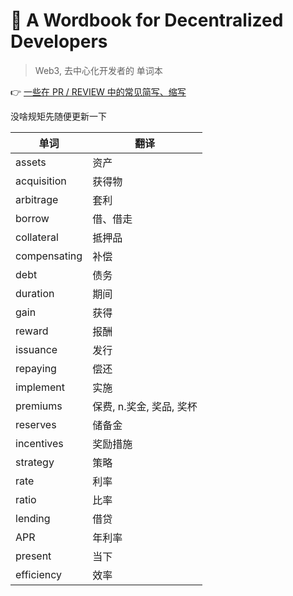 # 📒 A Wordbook for Decentralized Developers
> Web3, 去中心化开发者的 单词本 

👉 [一些在 PR / REVIEW 中的常见简写、缩写](acronyms.md)

没啥规矩先随便更新一下

|单词|翻译|
|---|---|
|assets|资产|
|acquisition|获得物|
|arbitrage|套利|
|borrow|借、借走|
|collateral|抵押品|
|compensating|补偿|
|debt|债务|
|duration|期间|
|gain|获得|
|reward|报酬|
|issuance|发行|
|repaying|偿还|
|implement|实施|
|premiums|保费, n.奖金, 奖品, 奖杯|
|reserves|储备金|
|incentives|奖励措施|
|strategy|策略|
|rate|利率|
|ratio|比率|
|lending|借贷|
|APR|年利率|
|present|当下|
|efficiency|效率|
